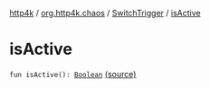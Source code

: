 [http4k](../../index.md) / [org.http4k.chaos](../index.md) / [SwitchTrigger](index.md) / [isActive](./is-active.md)

# isActive

`fun isActive(): `[`Boolean`](https://kotlinlang.org/api/latest/jvm/stdlib/kotlin/-boolean/index.html) [(source)](https://github.com/http4k/http4k/blob/master/http4k-testing-chaos/src/main/kotlin/org/http4k/chaos/ChaosTriggers.kt#L178)